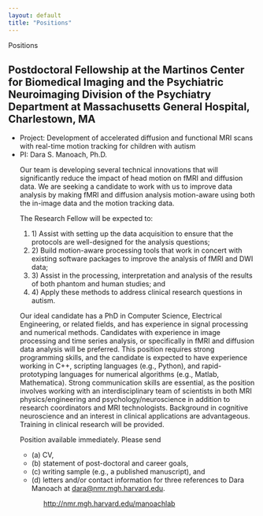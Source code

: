 ```yaml
---
layout: default
title: "Positions"
---
```

 <div id="title">
 Positions
 </div>

<div>
<h2>Postdoctoral Fellowship at the Martinos Center for Biomedical Imaging and the Psychiatric Neuroimaging Division of the Psychiatry Department at Massachusetts General Hospital, Charlestown, MA</h2>
<ul>
<li>Project: Development of accelerated diffusion and functional MRI scans with real-time motion tracking for children with autism</li>
<li>PI: Dara S. Manoach, Ph.D.</li>

<p>Our team is developing several technical innovations that will significantly reduce the impact of head motion on fMRI and diffusion data.  We are seeking a candidate to work with us to improve data analysis by making fMRI and diffusion analysis motion-aware using both the in-image data and the motion tracking data.</p>

<p>The Research Fellow will be expected to:
<ol>
<li>1) Assist with setting up the data acquisition to ensure that the protocols are well-designed for the analysis questions;</li>
<li>2) Build motion-aware processing tools that work in concert with existing software packages to improve the analysis of fMRI and DWI data;</li>
<li>3) Assist in the processing, interpretation and analysis of the results of both phantom and human studies; and</li>
<li>4) Apply these methods to address clinical research questions in autism.</li>
</ol></p>

<p>Our ideal candidate has a PhD in Computer Science, Electrical Engineering, or related fields, and has experience in signal processing and numerical methods. Candidates with experience in image processing and time series analysis, or specifically in fMRI and diffusion data analysis will be preferred. This position requires strong programming skills, and the candidate is expected to have experience working in C++, scripting languages (e.g., Python), and rapid-prototyping languages for numerical algorithms (e.g., Matlab, Mathematica). Strong communication skills are essential, as the position involves working with an interdisciplinary team of scientists in both MRI physics/engineering and psychology/neuroscience in addition to research coordinators and MRI technologists.  Background in cognitive neuroscience and an interest in clinical applications are advantageous.  Training in clinical research will be provided.</p>

<p>Position available immediately.  Please send 
<ul>
<li>(a) CV,</li>
<li>(b) statement of post-doctoral and career goals,</li>
<li>(c) writing sample (e.g., a published manuscript), and</li>
<li>(d) letters and/or contact information for three references to Dara Manoach at <a href='mailto:dara@nmr.mgh.harvard.edu'>dara@nmr.mgh.harvard.edu</a>.</li>
<ul>
<p><a href='http://nmr.mgh.harvard.edu/manoachlab'>http://nmr.mgh.harvard.edu/manoachlab</a></p>
</div>
 
